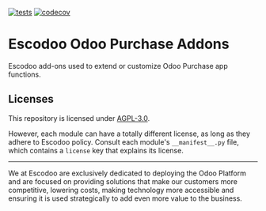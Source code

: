 <!-- [![Runbot Status](https://runbot.odoo-community.org/runbot/badge/flat//14.0.svg)](https://runbot.odoo-community.org/runbot/repo/github-com-oca-purchase-addons-) -->
<!-- [![Build Status](https://travis-ci.com/Escodoo/purchase-addons.svg?branch=14.0)](https://travis-ci.com/Escodoo/purchase-addons) -->
[![tests](https://github.com/Escodoo/purchase-addons/actions/workflows/test.yml/badge.svg)](https://github.com/Escodoo/purchase-addons/actions/workflows/test.yml)
[![codecov](https://codecov.io/gh/Escodoo/purchase-addons/branch/14.0/graph/badge.svg)](https://codecov.io/gh/Escodoo/purchase-addons)
<!-- [![Translation Status](https://translation.odoo-community.org/widgets/purchase-addons-14-0/-/svg-badge.svg)](https://translation.odoo-community.org/engage/purchase-addons-14-0/?utm_source=widget) -->

<!-- /!\ do not modify above this line -->

# Escodoo Odoo Purchase Addons

Escodoo add-ons used to extend or customize Odoo Purchase app functions.

<!-- /!\ do not modify below this line -->

<!-- prettier-ignore-start -->

[//]: # (addons)

[//]: # (end addons)

<!-- prettier-ignore-end -->

## Licenses

This repository is licensed under [AGPL-3.0](LICENSE).

However, each module can have a totally different license, as long as they adhere to Escodoo
policy. Consult each module's `__manifest__.py` file, which contains a `license` key
that explains its license.

----

We at Escodoo are exclusively dedicated to deploying the Odoo Platform and are
focused on providing solutions that make our customers more competitive, lowering
costs, making technology more accessible and ensuring it is used strategically to
add even more value to the business.
